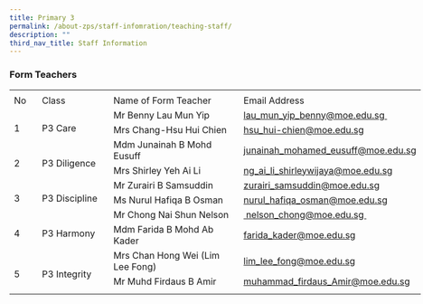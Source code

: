 ```yaml
---
title: Primary 3
permalink: /about-zps/staff-infomration/teaching-staff/
description: ""
third_nav_title: Staff Information
---
```

###  **Form Teachers**

<table style="border-collapse:
 collapse;width:546pt" width="727" cellspacing="0" cellpadding="0" border="0"><colgroup><col style="mso-width-source:userset;mso-width-alt:1462;width:30pt" width="40"> <col style="mso-width-source:userset;mso-width-alt:4278;width:88pt" width="117"> <col style="mso-width-source:userset;mso-width-alt:10422;width:214pt" width="285"> <col style="mso-width-source:userset;mso-width-alt:10422;width:214pt" width="285"></colgroup><tbody><tr style="mso-height-source:userset;height:4.5pt" height="6"><td style="height:4.5pt;width:30pt" width="40" class="xl66" height="6"></td><td style="width:88pt" width="117"></td><td style="width:214pt" width="285"></td><td style="width:214pt" width="285" class="xl70"></td></tr><tr style="height:15.75pt" height="21"><td style="height:15.75pt;width:30pt" width="40" class="xl69" height="21">No</td><td style="border-left:none;width:88pt" width="117" class="xl68">Class</td><td style="border-left:none;width:214pt" width="285" class="xl68">Name of Form Teacher</td><td style="border-left:none" class="xl71">Email Address</td></tr><tr style="height:15.75pt" height="21"><td style="height:31.5pt;width:30pt" width="40" class="xl75" height="42" rowspan="2">
<br>1</td><td style="width:88pt" width="117" class="xl76" rowspan="2">
<br>P3 Care</td><td style="border-top:none" class="xl67">Mr Benny Lau Mun Yip</td><td style="border-top:none;border-left:none;width:214pt" width="285" class="xl73"><a href="mailto:lau_mun_yip_benny@moe.edu.sg">lau_mun_yip_benny@moe.edu.sg&nbsp;</a></td></tr><tr style="height:15.75pt" height="21"><td style="height:15.75pt;border-top:none" class="xl67" height="21">Mrs Chang-Hsu Hui Chien<span style="mso-spacerun:yes">&nbsp;</span></td><td style="border-top:none;border-left:none" class="xl72"><a href="mailto:hsu_hui-chien@moe.edu.sg">hsu_hui-chien@moe.edu.sg</a></td></tr><tr style="height:15.75pt" height="21"><td style="height:31.5pt;width:30pt" width="40" class="xl75" height="42" rowspan="2">
<br>2</td><td style="width:88pt" width="117" class="xl76" rowspan="2">
<br>P3 Diligence</td><td style="border-top:none" class="xl67">Mdm Junainah B Mohd Eusuff</td><td style="border-top:none;border-left:none" class="xl72"><a href="mailto:junainah_mohamed_eusuff@moe.edu.sg">junainah_mohamed_eusuff@moe.edu.sg</a></td></tr><tr style="height:15.75pt" height="21"><td style="height:15.75pt;border-top:none" class="xl67" height="21">Mrs Shirley Yeh Ai Li</td><td style="border-top:none;border-left:none" class="xl72"><a href="mailto:ng_ai_li_shirleywijaya@moe.edu.sg">ng_ai_li_shirleywijaya@moe.edu.sg</a></td></tr><tr style="height:15.75pt" height="21"><td style="height:31.5pt;width:30pt" width="40" class="xl75" height="42" rowspan="2">
<br>3</td><td style="width:88pt" width="117" class="xl76" rowspan="2">
<br>P3&nbsp;Discipline</td><td style="border-top:none" class="xl67">Mr Zurairi B Samsuddin</td><td style="border-top:none;border-left:none" class="xl72"><a href="mailto:zurairi_samsuddin@moe.edu.sg">zurairi_samsuddin@moe.edu.sg</a></td></tr><tr style="height:15.75pt" height="21"><td style="height:15.75pt;border-top:none" class="xl67" height="21">Ms Nurul Hafiqa B Osman</td><td style="border-top:none;border-left:none" class="xl72"><a href="mailto:nurul_hafiqa_osman@moe.edu.sg">nurul_hafiqa_osman@moe.edu.sg</a></td></tr><tr style="height:15.75pt" height="21"><td style="height:31.5pt;width:30pt" width="40" class="xl75" height="42" rowspan="2">
<br>4</td><td style="width:88pt" width="117" class="xl76" rowspan="2">
<br>P3 Harmony</td><td style="border-top:none" class="xl67">Mr Chong Nai Shun Nelson</td><td style="border-top:none;border-left:none;width:214pt" width="285" class="xl74"><a href="mailto:nelson_chong@moe.edu.sg">&nbsp;nelson_chong@moe.edu.sg&nbsp;</a></td></tr><tr style="height:15.75pt" height="21"><td style="height:15.75pt;border-top:none" class="xl67" height="21">Mdm Farida B Mohd Ab Kader</td><td style="border-top:none;border-left:none" class="xl72"><a href="mailto:farida_kader@moe.edu.sg">farida_kader@moe.edu.sg</a></td></tr><tr style="height:15.75pt" height="21"><td style="height:31.5pt;width:30pt" width="40" class="xl75" height="42" rowspan="2">
<br>5&nbsp;</td><td style="width:88pt" width="117" class="xl76" rowspan="2">
<br>P3 Integrity</td><td style="border-top:none" class="xl67">Mrs Chan Hong Wei (Lim Lee Fong)</td><td style="border-top:none;border-left:none" class="xl72"><a href="mailto:ang_wei_wen_justin@moe.edu.sg">lim_lee_fong@moe.edu.sg</a></td></tr><tr style="height:15.75pt" height="21"><td style="height:15.75pt;border-top:none" class="xl67" height="21">Mr Muhd Firdaus B Amir</td><td style="border-top:none;border-left:none" class="xl72"><a href="mailto:muhammad_firdaus_Amir@moe.edu.sg">muhammad_firdaus_Amir@moe.edu.sg</a></td></tr><tr style="mso-height-source:userset;height:6.75pt" height="9"><td style="height:6.75pt" class="xl66" height="9"></td><td></td><td></td><td class="xl70"></td></tr></tbody></table>